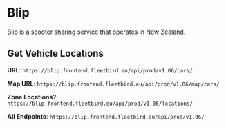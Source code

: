 # Blip
[Blip](https://www.blipscooters.com/) is a scooter sharing service that operates in New Zealand.

## Get Vehicle Locations

**URL**: `https://blip.frontend.fleetbird.eu/api/prod/v1.06/cars/`

**Map URL**: `https://blip.frontend.fleetbird.eu/api/prod/v1.06/map/cars/`

**Zone Locations?**: `https://blip.frontend.fleetbird.eu/api/prod/v1.06/locations/`

**All Endpoints**: `https://blip.frontend.fleetbird.eu/api/prod/v1.06/`
